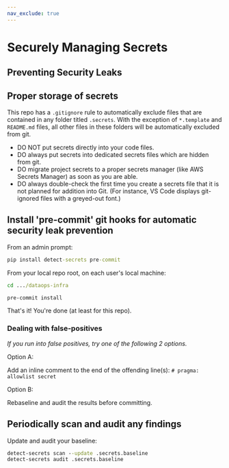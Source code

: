 ```yaml
---
nav_exclude: true
---
```

# Securely Managing Secrets

## Preventing Security Leaks

## Proper storage of secrets

This repo has a `.gitignore` rule to automatically exclude files that are contained in any
folder titled `.secrets`. With the exception of `*.template` and `README.md` files, all
other files in these folders will be automatically excluded from git.

* DO NOT put secrets directly into your code files.
* DO always put secrets into dedicated secrets files which are hidden from git.
* DO migrate project secrets to a proper secrets manager (like AWS Secrets Manager) as
  soon as you are able.
* DO always double-check the first time you create a secrets file that it is not planned
  for addition into Git. (For instance, VS Code displays git-ignored files with a
  greyed-out font.)

## Install 'pre-commit' git hooks for automatic security leak prevention

From an admin prompt:

```cmd
pip install detect-secrets pre-commit
```

From your local repo root, on each user's local machine:

```cmd
cd .../dataops-infra
```

```cmd
pre-commit install
```

That's it! You're done (at least for this repo).

### Dealing with false-positives

_If you run into false positives, try one of the following 2 options._

Option A:

Add an inline comment to the end of the offending
line(s): `# pragma: allowlist secret`

Option B:

Rebaseline and audit the results before committing.

## Periodically scan and audit any findings

Update and audit your baseline:

```cmd
detect-secrets scan --update .secrets.baseline
detect-secrets audit .secrets.baseline
```
